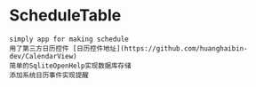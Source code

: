 # ScheduleTable
    simply app for making schedule
    用了第三方日历控件 [日历控件地址](https://github.com/huanghaibin-dev/CalendarView)
    简单的SqliteOpenHelp实现数据库存储
    添加系统日历事件实现提醒
